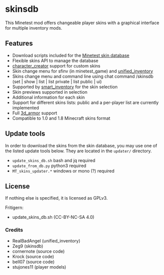 # skinsdb

This Minetest mod offers changeable player skins with a graphical interface for multiple inventory mods.

## Features

- Download scripts included for the [Minetest skin database](http://minetest.fensta.bplaced.net)
- Flexible skins API to manage the database
- [character_creator](https://github.com/minetest-mods/character_creator) support for custom skins
- Skin change menu for sfinv (in minetest_game) and [unified_inventory](https://forum.minetest.net/viewtopic.php?t=12767)
- Skins change menu and command line using chat command /skinsdb (set | show | list | list private | list public | ui)
- Supported by [smart_inventory](https://forum.minetest.net/viewtopic.php?t=16597) for the skin selection
- Skin previews supported in selection
- Additional information for each skin
- Support for different skins lists: public and a per-player list are currently implemented
- Full [3d_armor](https://forum.minetest.net/viewtopic.php?t=4654) support
- Compatible to 1.0 and 1.8 Minecraft skins format

## Update tools

In order to download the skins from the skin database,
you may use one of the listed update tools below.
They are located in the `updater/` directory.

- `update_skins_db.sh` bash and jq required
- `update_from_db.py` python3 required
- `MT_skins_updater.*` windows or mono (?) required


## License

If nothing else is specified, it is licensed as GPLv3.

Fritigern:
  - update_skins_db.sh (CC-BY-NC-SA 4.0)

### Credits

- RealBadAngel (unified_inventory)
- Zeg9 (skinsdb)
- cornernote (source code)
- Krock (source code)
- bell07 (source code)
- stujones11 (player models)
